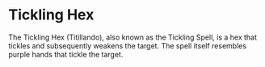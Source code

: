 # Tickling Hex  
The Tickling Hex (Titillando), also known as the Tickling Spell, is a hex that tickles and subsequently weakens the target. The spell itself resembles purple hands that tickle the target.  
  

